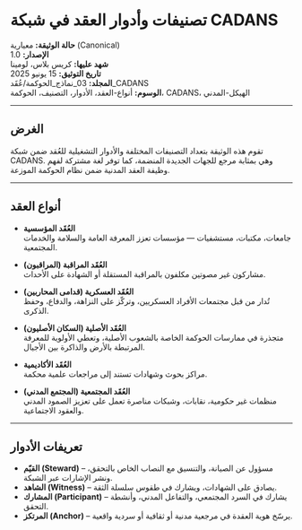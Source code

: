 # تصنيفات وأدوار العقد في شبكة CADANS

**حالة الوثيقة:** معيارية (Canonical)  
**الإصدار:** 1.0  
**شهد عليها:** كريس بلاس، لومينا  
**تاريخ التوثيق:** 15 يونيو 2025  
**المجلد:** 03_نماذج_الحوكمة/عُقَد_CADANS  
**الوسوم:** أنواع-العقد، الأدوار، التصنيف، الحوكمة، CADANS، الهيكل-المدني

---

## الغرض

تقوم هذه الوثيقة بتعداد التصنيفات المختلفة والأدوار التشغيلية للعُقد ضمن شبكة CADANS. وهي بمثابة مرجع للجهات الجديدة المنضمة، كما توفر لغة مشتركة لفهم وظيفة العقد المدنية ضمن نظام الحوكمة الموزعة.

---

## أنواع العقد

- **العُقَد المؤسسية**  
  جامعات، مكتبات، مستشفيات — مؤسسات تعزز المعرفة العامة والسلامة والخدمات المجتمعية.

- **العُقَد المراقبة (المراقبون)**  
  مشاركون غير مصوتين مكلفون بالمراقبة المستقلة أو الشهادة على الأحداث.

- **العُقَد العسكرية (قدامى المحاربين)**  
  تُدار من قبل مجتمعات الأفراد العسكريين، وتركّز على النزاهة، والدفاع، وحفظ الذكرى.

- **العُقَد الأصلية (السكان الأصليون)**  
  متجذرة في ممارسات الحوكمة الخاصة بالشعوب الأصلية، وتعطي الأولوية للمعرفة المرتبطة بالأرض والذاكرة بين الأجيال.

- **العُقَد الأكاديمية**  
  مراكز بحوث وشهادات تستند إلى مراجعات علمية محكمة.

- **العُقَد المجتمعية (المجتمع المدني)**  
  منظمات غير حكومية، نقابات، وشبكات مناصرة تعمل على تعزيز الصمود المدني والعقود الاجتماعية.

---

## تعريفات الأدوار

- **القيّم (Steward)** – مسؤول عن الصيانة، والتنسيق مع النصاب الخاص بالتحقق، ونشر الإشارات عبر الشبكة.  
- **الشاهد (Witness)** – يصادق على الشهادات، ويشارك في طقوس سلسلة الثقة.  
- **المشارك (Participant)** – يشارك في السرد المجتمعي، والتفاعل المدني، وأنشطة التحقق.  
- **المرتكز (Anchor)** – يرسّخ هوية العقدة في مرجعية مدنية أو ثقافية أو سردية واقعية.

